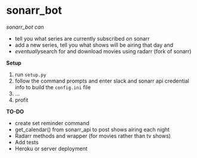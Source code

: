 # sonarr_bot


*sonarr_bot can* 
* tell you what series are currently subscribed on sonarr
* add a new series, tell you what shows will be airing that day and 
* *eventually*search for and download movies using radarr (fork of sonarr)

__Setup__
1. run `setup.py`
2. follow the command prompts and enter slack and sonarr api credential info to build the `config.ini` file
3. ...
4. profit

__TO-DO__
* create set reminder command
* get_calendar() from sonarr_api to post shows airing each night
* Radarr methods and wrapper (for movies rather than tv shows)
* Add tests
* Heroku or server deployment

